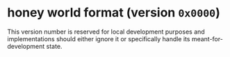 # honey world format (version `0x0000`)

This version number is reserved for local development purposes and implementations should either ignore it or specifically handle its meant-for-development state.
